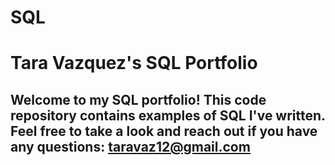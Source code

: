 # SQL

# Tara Vazquez's SQL Portfolio

## Welcome to my SQL portfolio! This code repository contains examples of SQL I've written. Feel free to take a look and reach out if you have any questions: taravaz12@gmail.com
